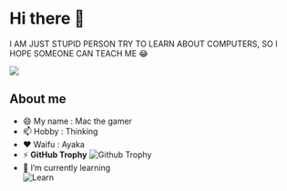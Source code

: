 # Hi there 👋
  I AM JUST STUPID PERSON TRY TO LEARN ABOUT COMPUTERS,
  SO I HOPE SOMEONE CAN TEACH ME 😂
<!--
**Mackovlak/Mackovlak** is a ✨ _special_ ✨ repository because its `README.md` (this file) appears on your GitHub profile.

Here are some ideas to get you started:

- 🔭 I’m currently working on ...
- 🌱 I’m currently learning ...
- 👯 I’m looking to collaborate on ...
- 🤔 I’m looking for help with ...
- 💬 Ask me about ...
- 📫 How to reach me: ...
- 😄 Pronouns: ...
- ⚡ Fun fact: ...
-->
<kbd align="center">
<img src="https://foto.kontan.co.id/eQpBGeMMmMkhHSwU5oO1RAn-Gjw=/smart/2021/07/15/2100661850p.jpg">
</kbd>  

## About me
  - 😄 My name  : Mac the gamer
  - 📫 Hobby    : Thinking 
  - ❤️ Waifu    : Ayaka  
  - ⚡ <b>GitHub Trophy</b>
![Github Trophy](https://github-profile-trophy.vercel.app/?username=Mackovlak)
- 🌱 I’m currently learning  
  ![Learn](https://skillicons.dev/icons?i=html,css,tailwind,js,php,nodejs,mysql,py,figma,vscode&theme=light)  







